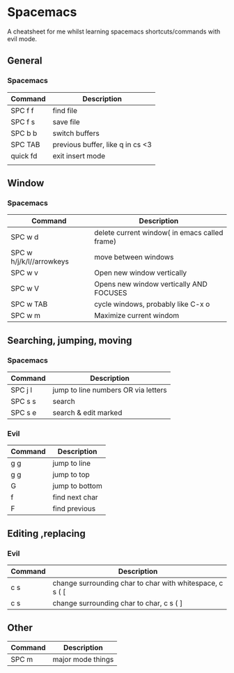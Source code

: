 # Spacemacs
A cheatsheet for me whilst learning spacemacs shortcuts/commands with evil mode.

## General
### Spacemacs
| Command  | Description                      |
|----------|----------------------------------|
| SPC f f  | find file                        |
| SPC f s  | save file                        |
| SPC b b  | switch buffers                   |
| SPC TAB  | previous buffer, like q in cs <3 |
| quick fd | exit insert mode                 |
|          |                                  |

## Window
### Spacemacs
| Command                  | Description                                   |
|--------------------------|-----------------------------------------------|
| SPC w d                  | delete current window( in emacs called frame) |
| SPC w h/j/k/l//arrowkeys | move between windows                          |
| SPC w v                  | Open new window vertically                    |
| SPC w V                  | Opens new window vertically AND FOCUSES       |
| SPC w TAB                | cycle windows, probably like C-x o            |
| SPC w m                  | Maximize current windom                       |

## Searching, jumping, moving
### Spacemacs
| Command    | Description                         |
|------------|-------------------------------------|
| SPC j l    | jump to line numbers OR via letters |
| SPC s s    | search                              |
| SPC s e    | search & edit marked                |

### Evil
| Command    | Description                         |
|------------|-------------------------------------|
| <line> g g | jump to line                        |
| g g        | jump to top                         |
| G          | jump to bottom                      |
| f <char>   | find next char                      |
| F <char>   | find previous                       |


## Editing ,replacing
### Evil
| Command                   | Description                                              |
|---------------------------|----------------------------------------------------------|
| c s <char> <opening char> | change surrounding char to char with whitespace, c s ( [ |
| c s <char> <closing char> | change surrounding char to char, c s ( ]                 |

## Other
| Command | Description       |
|---------|-------------------|
| SPC m   | major mode things |
